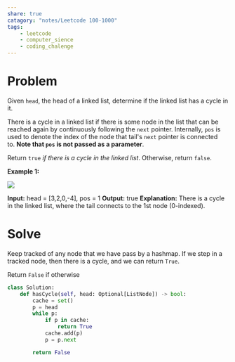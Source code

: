 ```yaml
---
share: true
catagory: "notes/Leetcode 100-1000"
tags:
    - leetcode
    - computer_sience
    - coding_chalenge
---
```


# Problem

Given `head`, the head of a linked list, determine if the linked list has a cycle in it.

There is a cycle in a linked list if there is some node in the list that can be reached again by continuously following the `next` pointer. Internally, `pos` is used to denote the index of the node that tail's `next` pointer is connected to. **Note that `pos` is not passed as a parameter**.

Return `true` _if there is a cycle in the linked list_. Otherwise, return `false`.

**Example 1:**

![](https://assets.leetcode.com/uploads/2018/12/07/circularlinkedlist.png)

**Input:** head = [3,2,0,-4], pos = 1
**Output:** true
**Explanation:** There is a cycle in the linked list, where the tail connects to the 1st node (0-indexed).

# Solve

Keep tracked of any node that we have pass by a hashmap. If we step in a tracked node, then there is a cycle, and we can return `True`.

Return `False` if otherwise

```python
class Solution:
    def hasCycle(self, head: Optional[ListNode]) -> bool:
        cache = set()
        p = head
        while p:
            if p in cache:
                return True
            cache.add(p)
            p = p.next

        return False 
```

